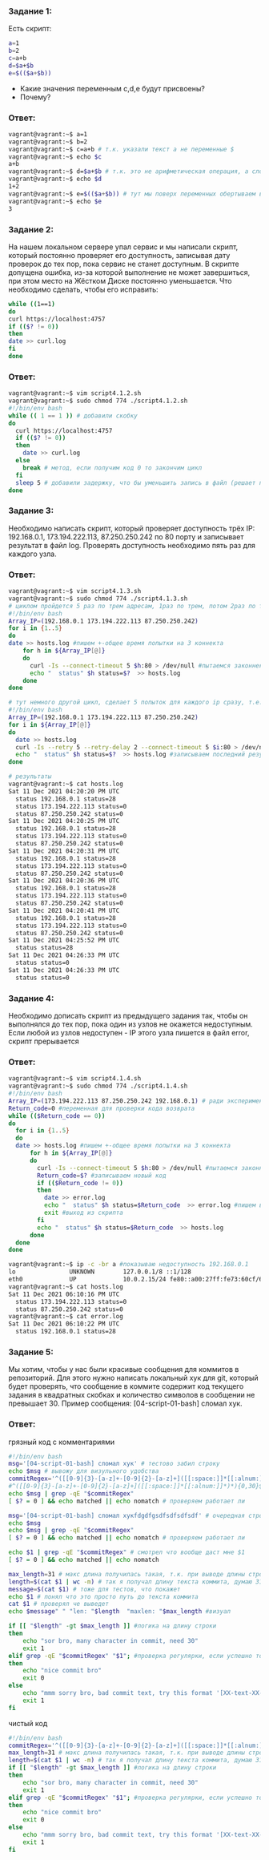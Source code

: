 ### Задание 1:
Есть скрипт:
```bash
a=1
b=2
c=a+b
d=$a+$b
e=$(($a+$b))
```
* Какие значения переменным c,d,e будут присвоены?
* Почему?
### Ответ:
```bash
vagrant@vagrant:~$ a=1 
vagrant@vagrant:~$ b=2
vagrant@vagrant:~$ c=a+b # т.к. указали текст а не переменные $
vagrant@vagrant:~$ echo $c
a+b 
vagrant@vagrant:~$ d=$a+$b # т.к. это не арифметическая операция, а сложение строк и переменные не объявлены явно declare
vagrant@vagrant:~$ echo $d
1+2 
vagrant@vagrant:~$ e=$(($a+$b)) # тут мы поверх переменных обертываем в скобки для работы арифметических операций
vagrant@vagrant:~$ echo $e
3 
```
### Задание 2:
На нашем локальном сервере упал сервис и мы написали скрипт, который постоянно проверяет его доступность, записывая дату проверок до тех пор, пока сервис не станет доступным. В скрипте допущена ошибка, из-за которой выполнение не может завершиться, при этом место на Жёстком Диске постоянно уменьшается. Что необходимо сделать, чтобы его исправить:
```bash
while ((1==1)
do
curl https://localhost:4757
if (($? != 0))
then
date >> curl.log
fi
done
```
### Ответ:
```bash
vagrant@vagrant:~$ vim script4.1.2.sh
vagrant@vagrant:~$ sudo chmod 774 ./script4.1.2.sh
#!/bin/env bash
while (( 1 == 1 )) # добавили скобку
do
  curl https://localhost:4757
  if (($? != 0))
  then
    date >> curl.log
  else
    break # метод, если получим код 0 то закончим цикл
  fi
  sleep 5 # добавили задержку, что бы уменьшить запись в файл (решает проблему с местом на диске)
done
```
### Задание 3:
Необходимо написать скрипт, который проверяет доступность трёх IP: 192.168.0.1, 173.194.222.113, 87.250.250.242 по 80 порту и записывает результат в файл log. Проверять доступность необходимо пять раз для каждого узла.
### Ответ:
```bash
vagrant@vagrant:~$ vim script4.1.3.sh
vagrant@vagrant:~$ sudo chmod 774 ./script4.1.3.sh
# циклом пройдется 5 раз по трем адресам, 1раз по трем, потом 2раз по трем и тп.
#!/bin/env bash
Array_IP=(192.168.0.1 173.194.222.113 87.250.250.242)
for i in {1..5}
do
date >> hosts.log #пишем +-общее время попытки на 3 коннекта
    for h in ${Array_IP[@]}
    do
      curl -Is --connect-timeout 5 $h:80 > /dev/null #пытаемся законнектиться 5 секунд+ перенаправляем вывод, что бы не сыпались ошибки в экран
      echo "  status" $h status=$?  >> hosts.log
    done
done

# тут немного другой цикл, сделает 5 попыток для каждого ip сразу, т.е.  5 попыток для 192.168.0.1, 5 - 173.194.222.113 и 5 - 87.250.250.242
#!/bin/env bash
Array_IP=(192.168.0.1 173.194.222.113 87.250.250.242)
for i in ${Array_IP[@]}
do
  date >> hosts.log
  curl -Is --retry 5 --retry-delay 2 --connect-timeout 5 $i:80 > /dev/null #пытаемся законнектиться 5 секунд+5 попыток для каждого хоста с задержкой в 2 сек
  echo "  status" $h status=$?  >> hosts.log #записываем последний результат
done

# результаты
vagrant@vagrant:~$ cat hosts.log
Sat 11 Dec 2021 04:20:20 PM UTC
  status 192.168.0.1 status=28
  status 173.194.222.113 status=0
  status 87.250.250.242 status=0
Sat 11 Dec 2021 04:20:25 PM UTC
  status 192.168.0.1 status=28
  status 173.194.222.113 status=0
  status 87.250.250.242 status=0
Sat 11 Dec 2021 04:20:31 PM UTC
  status 192.168.0.1 status=28
  status 173.194.222.113 status=0
  status 87.250.250.242 status=0
Sat 11 Dec 2021 04:20:36 PM UTC
  status 192.168.0.1 status=28
  status 173.194.222.113 status=0
  status 87.250.250.242 status=0
Sat 11 Dec 2021 04:20:41 PM UTC
  status 192.168.0.1 status=28
  status 173.194.222.113 status=0
  status 87.250.250.242 status=0
Sat 11 Dec 2021 04:25:52 PM UTC
  status status=28
Sat 11 Dec 2021 04:26:33 PM UTC
  status status=0
Sat 11 Dec 2021 04:26:33 PM UTC
  status status=0
```
### Задание 4:
Необходимо дописать скрипт из предыдущего задания так, чтобы он выполнялся до тех пор, пока один из узлов не окажется недоступным. Если любой из узлов недоступен - IP этого узла пишется в файл error, скрипт прерывается
### Ответ:
```bash
vagrant@vagrant:~$ vim script4.1.4.sh
vagrant@vagrant:~$ sudo chmod 774 ./script4.1.4.sh
#!/bin/env bash
Array_IP=(173.194.222.113 87.250.250.242 192.168.0.1) # ради эксперимента поменяю местами узлы, что бы посмотреть как работает
Return_code=0 #переменная для проверки кода возврата
while (($Return_code == 0))
do
  for i in {1..5}
  do
  date >> hosts.log #пишем +-общее время попытки на 3 коннекта
      for h in ${Array_IP[@]}
      do
        curl -Is --connect-timeout 5 $h:80 > /dev/null #пытаемся законнектиться 5 секунд+ перенаправляем вывод, что бы не сыпались ошибки в экран
        Return_code=$? #записываем новый код
        if (($Return_code != 0))
        then
          date >> error.log
          echo "  status" $h status=$Return_code  >> error.log #пишем в файл когда узел упал
          exit #выход из скрипта
        fi  
        echo "  status" $h status=$Return_code  >> hosts.log
      done
  done
done

vagrant@vagrant:~$ ip -c -br a #показываю недоступность 192.168.0.1
lo               UNKNOWN        127.0.0.1/8 ::1/128
eth0             UP             10.0.2.15/24 fe80::a00:27ff:fe73:60cf/64
vagrant@vagrant:~$ cat hosts.log
Sat 11 Dec 2021 06:10:16 PM UTC
  status 173.194.222.113 status=0
  status 87.250.250.242 status=0
vagrant@vagrant:~$ cat error.log
Sat 11 Dec 2021 06:10:22 PM UTC
  status 192.168.0.1 status=28
```
### Задание 5:
Мы хотим, чтобы у нас были красивые сообщения для коммитов в репозиторий. Для этого нужно написать локальный хук для git, который будет проверять, что сообщение в коммите содержит код текущего задания в квадратных скобках и количество символов в сообщении не превышает 30. Пример сообщения: [04-script-01-bash] сломал хук.
### Ответ:
грязный код с комментариями
```bash
#!/bin/env bash
msg='[04-script-01-bash] сломал хук' # тестово забил строку
echo $msg # вывожу для визульного удобства
commitRegex='^([[0-9]{3}-[a-z]+-[0-9]{2}-[a-z]+]([[:space:]]*[[:alnum:]]*)*)$' # по итогу получилось такое выражение которое работает
#^([[0-9]{3}-[a-z]+-[0-9]{2}-[a-z]+]([[:space:]]*[[:alnum:]]*)*){0,30}$ # пытался как то ограничить по числу символов, но это не так работает, или я не догадался как это в регулярку засунуть)
echo $msg | grep -qE "$commitRegex"  
[ $? = 0 ] && echo matched || echo nomatch # проверяем работает ли 

msg='[04-script-01-bash] сломал хукfdgdfgsdfsdfsdfsdf' # очередная строка которая не должна проходить по кол-ву
echo $msg
echo $msg | grep -qE "$commitRegex"
[ $? = 0 ] && echo matched || echo nomatch # проверяем работает ли 

echo $1 | grep -qE "$commitRegex" # смотрел что вообще даст мне $1
[ $? = 0 ] && echo matched || echo nomatch 

max_length=31 # макс длина получилась такая, т.к. при выводе длины строки тестовой в хуке считала 30 как 31 
length=$(cat $1 | wc -m) # так я получал длину текста коммита, думаю 31 выдавал потому-что cat забирает \n может
message=$(cat $1) # тоже для тестов, что покажет 
echo $1 # понял что это просто путь до текста коммита
cat $1 # проверял че выведет 
echo $message" " "len: "$length  "maxlen: "$max_length #визуал

if [[ "$length" -gt $max_length ]] #логика на длину строки
then
    echo "sor bro, many character in commit, need 30"
    exit 1
elif grep -qE "$commitRegex" "$1"; #проверка регулярки, если успешно то ок, если нет то ошибка
then
    echo "nice commit bro"
    exit 0
else
    echo "mmm sorry bro, bad commit text, try this format '[XX-text-XX-text] text' only 30 character"
    exit 1
fi
```
чистый код
```bash
#!/bin/env bash
commitRegex='^([[0-9]{3}-[a-z]+-[0-9]{2}-[a-z]+]([[:space:]]*[[:alnum:]]*)*)$' # по итогу получилось такое выражение которое работает
max_length=31 # макс длина получилась такая, т.к. при выводе длины строки тестовой в хуке считала 30 как 31 
length=$(cat $1 | wc -m) # так я получал длину текста коммита, думаю 31 выдавал потому-что cat забирает \n может?
if [[ "$length" -gt $max_length ]] #логика на длину строки
then
    echo "sor bro, many character in commit, need 30"
    exit 1
elif grep -qE "$commitRegex" "$1"; #проверка регулярки, если успешно то ок, если нет то ошибка
then
    echo "nice commit bro"
    exit 0
else
    echo "mmm sorry bro, bad commit text, try this format '[XX-text-XX-text] text' only 30 character"
    exit 1
fi
```

